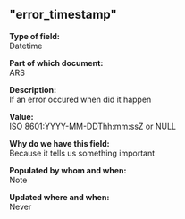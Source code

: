 ## "error_timestamp"

**Type of field:**  
Datetime

**Part of which document:**  
ARS

**Description:**  
If an error occured when did it happen

**Value:**  
ISO 8601:YYYY-MM-DDThh:mm:ssZ or NULL

**Why do we have this field:**  
Because it tells us something important  

**Populated by whom and when:**  
Note  

**Updated where and when:**  
Never

